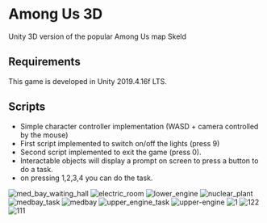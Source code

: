 # Among Us 3D

Unity 3D version of the popular Among Us map Skeld

## Requirements
This game is developed in Unity 2019.4.16f LTS.

## Scripts

- Simple character controller implementation (WASD + camera controlled by the mouse)
- First script implemented to switch on/off the lights (press 9)
- Second script implemented to exit the game (press 0).
- Interactable objects will display a prompt on screen to press a button to do a task.
- on pressing 1,2,3,4 you can do the task.

![med_bay_waiting_hall](https://user-images.githubusercontent.com/58021571/171220957-42bd1d8d-63db-4f8e-9838-b959dc17c0ba.png)
![electric_room](https://user-images.githubusercontent.com/58021571/171220985-3d55af20-c516-462b-a540-ba4314f61144.png)
![lower_engine](https://user-images.githubusercontent.com/58021571/171220998-843fd790-026a-4b6b-8203-f6701d47b2ac.png)
![nuclear_plant](https://user-images.githubusercontent.com/58021571/171221015-078687bb-af98-407e-9a4a-e6ebacadb731.png)
![medbay_task](https://user-images.githubusercontent.com/58021571/171221029-3b39ee54-5996-453f-ac32-e151f0934499.png)
![medbay](https://user-images.githubusercontent.com/58021571/171221041-b77c54ee-75c8-40ca-baf3-9d3a29c785fc.png)
![upper_engine_task](https://user-images.githubusercontent.com/58021571/171221052-5af67116-716b-4c0c-a43d-65c567378acf.png)
![upper-engine](https://user-images.githubusercontent.com/58021571/171221069-c486cc0d-ab2e-401e-bf31-46a2ccc0caf4.png)
![1](https://user-images.githubusercontent.com/58021571/171221075-24e659b3-8e10-4162-9fcf-22c2eec3c866.png)
![122](https://user-images.githubusercontent.com/58021571/171221497-f7fdcdcf-a43b-4e52-9fcd-2c5cf4001fae.png)
![111](https://user-images.githubusercontent.com/58021571/171221510-1d398cea-8801-40bc-b35f-adef8ec46eaa.png)
